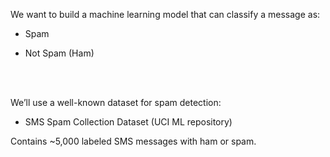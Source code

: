 

We want to build a machine learning model that can classify a message as:

 - Spam

 - Not Spam (Ham)

<br><br>

We’ll use a well-known dataset for spam detection:

 - SMS Spam Collection Dataset (UCI ML repository)

Contains ~5,000 labeled SMS messages with ham or spam.






